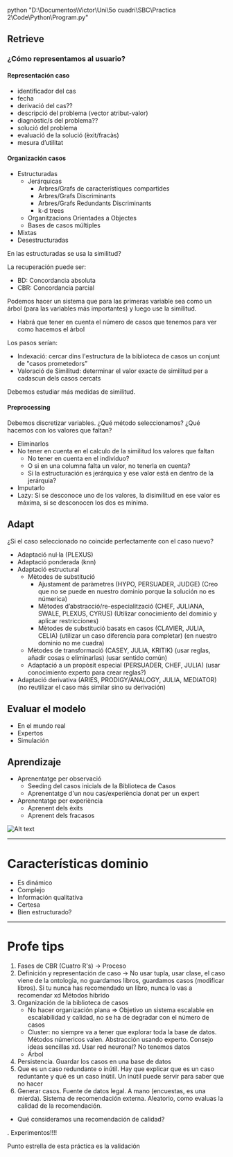 
python "D:\Documentos\Victor\Uni\5o cuadri\SBC\Practica 2\Code\Python\Program.py"


## Retrieve
### ¿Cómo representamos al usuario?

#### Representación caso
- identificador del cas
- fecha
- derivació del cas??
- descripció del problema (vector atribut-valor)
- diagnòstic/s del problema??
- solució del problema
- evaluació de la solució (èxit/fracàs)
- mesura d’utilitat

#### Organización casos
- Estructuradas 
    - Jerárquicas
        - Arbres/Grafs de característiques compartides
        - Arbres/Grafs Discriminants
        - Arbres/Grafs Redundants Discriminants
        - k-d trees
    - Organitzacions Orientades a Objectes
    - Bases de casos múltiples
- Mixtas
- Desestructuradas

En las estructuradas se usa la similitud?

La recuperación puede ser:
- BD: Concordancia absoluta
- CBR: Concordancia parcial

Podemos hacer un sistema que para las primeras variable sea como un árbol (para las variables más importantes) y luego use la similitud.
- Habrá que tener en cuenta el número de casos que tenemos para ver como hacemos el árbol

Los pasos serían:
- Indexació: cercar dins l'estructura de la biblioteca de casos un conjunt de "casos prometedors”
-  Valoració de Similitud: determinar el valor exacte de similitud per a cadascun dels casos cercats

Debemos estudiar más medidas de similitud.

#### Preprocessing
Debemos discretizar variables. ¿Qué método seleccionamos?
¿Qué hacemos con los valores que faltan?
- Eliminarlos
- No tener en cuenta en el calculo de la similitud los valores que faltan
    - No tener en cuenta en el individuo?
    - O si en una columna falta un valor, no tenerla en cuenta?
    - Si la estructuración es jerárquica y ese valor está en dentro de la jerárquia?
- Imputarlo
- Lazy: Si se desconoce uno de los valores, la disimilitud en ese valor es máxima, si se desconocen los dos es mínima.


## Adapt
¿Si el caso seleccionado no coincide perfectamente con el caso nuevo?
- Adaptació nul·la (PLEXUS)
- Adaptació ponderada (knn)
- Adaptació estructural
    - Mètodes de substitució
        - Ajustament de paràmetres (HYPO, PERSUADER, JUDGE) (Creo que no se puede en nuestro dominio porque la solución no es númerica)
        - Mètodes d’abstracció/re-especialització (CHEF, JULIANA, SWALE, PLEXUS, CYRUS) (Utilizar conocimiento del dominio y aplicar restricciones)
        - Mètodes de substitució basats en casos (CLAVIER, JULIA, CELIA) (utilizar un caso diferencia para completar) (en nuestro dominio no me cuadra)
    - Mètodes de transformació (CASEY, JULIA, KRITIK) (usar reglas, añadir cosas o eliminarlas) (usar sentido común)
    - Adaptació a un propòsit especial (PERSUADER, CHEF, JULIA) (usar conocimiento experto para crear reglas?)
- Adaptació derivativa (ARIES, PRODIGY/ANALOGY, JULIA, MEDIATOR) (no reutilizar el caso más similar sino su derivación)


## Evaluar el modelo
- En el mundo real
- Expertos
- Simulación

## Aprendizaje
- Aprenentatge per observació
    - Seeding del casos inicials de la Biblioteca de Casos
    - Aprenentatge d'un nou cas/experiència donat per un expert
- Aprenentatge per experiència
    - Aprenent dels èxits
    - Aprenent dels fracasos

![Alt text](image.png)







--------------------------------------------------------------------

# Características dominio
- Es dinámico
- Complejo
- Información qualitativa
- Certesa
- Bien estructurado?





--------------------------------------------------------------------------
# Profe tips
1. Fases de CBR (Cuatro R's) -> Proceso
2. Definición y representación de caso -> No usar tupla, usar clase, el caso viene de la ontologia, no guardamos libros, guardamos casos (modificar libros).
Si tu nunca has recomendado un libro, nunca lo vas a recomendar xd Métodos hibrido
3. Organización de la biblioteca de casos
    - No hacer organización plana => Objetivo un sistema escalable en escalabilidad y calidad, no se ha de degradar con el número de casos
    - Cluster: no siempre va a tener que explorar toda la base de datos. Métodos númericos valen. Abstracción usando experto. Consejo ideas sencillas xd. Usar red neuronal? No tenemos datos
    - Árbol
4. Persistencia. Guardar los casos en una base de datos
5. Que es un caso redundante o inútil. Hay que explicar que es un caso reduntante y qué es un caso inútil. Un inútil puede servir para saber que no hacer
6. Generar casos. Fuente de datos legal. A mano (encuestas, es una mierda). Sistema de recomendación externa. Aleatorio, como evaluas la calidad de la recomendación.
- Qué consideramos una recomendación de calidad?

. Experimentos!!!!

Punto estrella de esta práctica es la validación